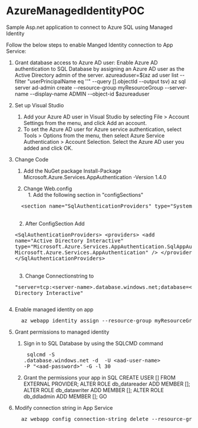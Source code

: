 # AzureManagedIdentityPOC
Sample Asp.net application to connect to Azure SQL using Managed Identity 

Follow the below steps to enable Manged Identity connection to App Service:
1. Grant database access to Azure AD user: Enable Azure AD authentication to SQL Database by assigning an Azure AD user as the Active Directory admin of the server.
    azureaduser=$(az ad user list --filter "userPrincipalName eq '<user-principal-name>'" --query [].objectId --output tsv)
    az sql server ad-admin create --resource-group myResourceGroup --server-name <server-name> --display-name ADMIN --object-id $azureaduser

2. Set up Visual Studio
    1. Add your Azure AD user in Visual Studio by selecting File > Account Settings from the menu, and click Add an account.
    2. To set the Azure AD user for Azure service authentication, select Tools > Options from the menu, then select Azure Service Authentication > Account Selection. Select the Azure AD user you added and click OK.
3. Change Code
    1. Add the NuGet package
        Install-Package Microsoft.Azure.Services.AppAuthentication -Version 1.4.0
      
    2. Change Web.config
    <br/>&nbsp;&nbsp;&nbsp;1. Add the following section in "configSections"
      <pre>  &lt;section name="SqlAuthenticationProviders" type="System.Data.SqlClient.SqlAuthenticationProviderConfigurationSection, System.Data, Version=4.0.0.0, Culture=neutral, PublicKeyToken=b77a5c561934e089" /&gt; </pre>
      
     <br/>&nbsp;&nbsp;&nbsp;2. After ConfigSection Add
       <pre>  &lt;SqlAuthenticationProviders&gt;
  &lt;providers&gt;
    <add name="Active Directory Interactive" type="Microsoft.Azure.Services.AppAuthentication.SqlAppAuthenticationProvider, Microsoft.Azure.Services.AppAuthentication" /&gt;
  &lt;/providers&gt;
&lt;/SqlAuthenticationProviders&gt;</pre>

    <br/>&nbsp;&nbsp;&nbsp;3. Change Connectionstring to 
    <br/> <pre>"server=tcp:&lt;server-name&gt;.database.windows.net;database=&lt;db-name&gt;;UID=AnyString;Authentication=Active Directory Interactive"
  </pre>
  
4. Enable managed identity on app
     <pre>  az webapp identity assign --resource-group myResourceGroup --name &lt;app-name&gt;  </pre>
  
5. Grant permissions to managed identity
    1. Sign in to SQL Database by using the SQLCMD command
           <pre> sqlcmd -S <server-name>.database.windows.net -d <db-name> -U &lt;aad-user-name&gt; -P "&lt;aad-password&gt;" -G -l 30 </pre>
    2. Grant the permissions your app in SQL
            CREATE USER [<identity-name>] FROM EXTERNAL PROVIDER;
            ALTER ROLE db_datareader ADD MEMBER [<identity-name>];
            ALTER ROLE db_datawriter ADD MEMBER [<identity-name>];
            ALTER ROLE db_ddladmin ADD MEMBER [<identity-name>];
            GO
  
6. Modify connection string in App Service
     <pre>  az webapp config connection-string delete --resource-group myResourceGroup --name &lt;app-name&gt; --setting-names MyDbConnection </pre>
